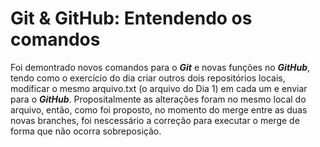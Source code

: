 # Git & GitHub: Entendendo os comandos
Foi demontrado novos comandos para o **_Git_** e novas funções no **_GitHub_**, tendo como o exercício do dia criar outros dois repositórios locais, modificar o mesmo arquivo.txt (o arquivo do Dia 1) em cada um e enviar para o **_GitHub_**. Propositalmente as alterações foram no mesmo local do arquivo, então, como foi proposto, no momento do merge entre as duas novas branches, foi nescessário a correção para executar o merge de forma que não ocorra sobreposição.
